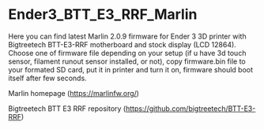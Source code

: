 # Ender3_BTT_E3_RRF_Marlin

Here you can find latest Marlin 2.0.9 firmware for Ender 3 3D printer with 
Bigtreetech BTT-E3-RRF motherboard and stock display (LCD 12864).
Choose one of firmware file depending on your setup (if u have 3d touch sensor, filament runout sensor installed, or not),
copy firmware.bin file to your formated SD card, put it in printer and turn it on, firmware should boot itself after few seconds. 

Marlin homepage (https://marlinfw.org/)

Bigtreetech BTT E3 RRF repository (https://github.com/bigtreetech/BTT-E3-RRF)
